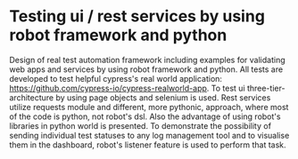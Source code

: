 # Testing ui / rest services by using robot framework and python
Design of real test automation framework including examples for validating web apps and services by using robot framework and python. All tests are developed to test helpful cypress's real world application: https://github.com/cypress-io/cypress-realworld-app. To test ui three-tier-architecture by using page objects and selenium is used. Rest services utilize requests module and different, more pythonic, approach, where most of the code is python, not robot's dsl. Also the advantage of using robot's libraries in python world is presented. To demonstrate the possibility of sending individual test statuses to any log management tool and to visualise them in the dashboard, robot's listener feature is used to perform that task. 
